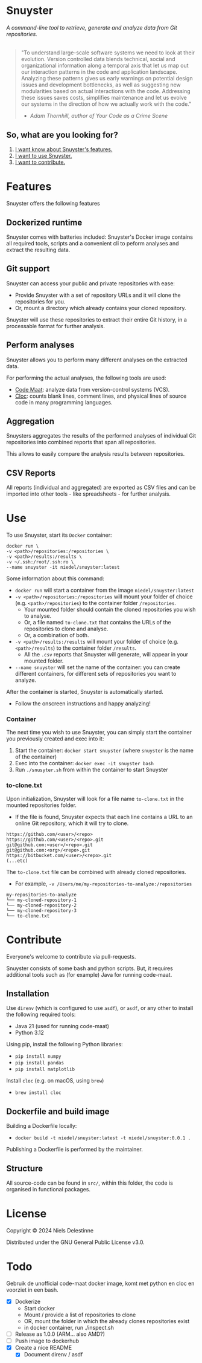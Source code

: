 
# Snuyster

###### A command-line tool to retrieve, generate and analyze data from Git repositories.

> "To understand large-scale software systems we need to look at their evolution. Version controlled data blends technical, social and organizational information along a temporal axis that let us map out our interaction patterns in the code and application landscape. Analyzing these patterns gives us early warnings on potential design issues and development bottlenecks, as well as suggesting new modularities based on actual interactions with the code. Addressing these issues saves costs, simplifies maintenance and let us evolve our systems in the direction of how we actually work with the code."
> - _Adam Thornhill, author of Your Code as a Crime Scene_

## So, what are you looking for?
1. [I want know about Snuyster's features.](#features)
1. [I want to use Snuyster.](#use)
1. [I want to contribute.](#contribute)

# Features

Snuyster offers the following features

## Dockerized runtime

Snuyster comes with batteries included: Snuyster's Docker image contains all required tools, scripts and a convenient cli to peform analyses and extract the resulting data.

## Git support

Snuyster can access your public and private repositories with ease:

- Provide Snuyster with a set of repository URLs and it will clone the repositories for you.
- Or, mount a directory which already contains your cloned repository. 

Snuyster will use these repositories to extract their entire Git history, in a processable format for further analysis.

## Perform analyses

Snuyster allows you to perform many different analyses on the extracted data.

For performing the actual analyses, the following tools are used:

- [Code Maat](https://github.com/adamtornhill/code-maat): analyze data from version-control systems (VCS).
- [Cloc](https://github.com/AlDanial/cloc): counts blank lines, comment lines, and physical lines of source code in many programming languages.

## Aggregation

Snuysters aggregates the results of the performed analyses of individual Git repositories into combined reports that span all repositories.

This allows to easily compare the analysis results between repositories.

## CSV Reports

All reports (individual and aggregated) are exported as CSV files and can be imported into other tools - like spreadsheets - for further analysis.

# Use

To use Snuyster, start its `Docker` container:

```
docker run \
-v <path>/repositories:/repositories \
-v <path>/results:/results \
-v ~/.ssh:/root/.ssh:ro \
--name snuyster -it niedel/snuyster:latest
```

Some information about this command:

- `docker run` will start a container from the image `niedel/snuyster:latest`
- `-v <path>/repositories:/repositories` will mount your folder of choice (e.g. `<path>/repositories`) to the container folder `/repositories`.
  - Your mounted folder should contain the cloned repositories you wish to analyse.
  - Or, a file named `to-clone.txt` that contains the URLs of the repositories to clone and analyse.
  - Or, a combination of both.
- `-v <path>/results:/results` will mount your folder of choice (e.g. `<path>/results`) to the container folder `/results`. 
  - All the `.csv` reports that Snuyster will generate, will appear in your mounted folder.
- `--name snuyster` will set the name of the container: you can create different containers, for different sets of repositories you want to analyze.

After the container is started, Snuyster is automatically started. 

- Follow the onscreen instructions and happy analyzing!

### Container

The next time you wish to use Snuyster, you can simply start the container you previously created and exec into it:

1. Start the container: `docker start snuyster` (where `snuyster` is the name of the container)
2. Exec into the container: `docker exec -it snuyster bash`
3. Run `./snusyter.sh` from within the container to start Snuyster

### to-clone.txt

Upon initialization, Snuyster will look for a file name `to-clone.txt` in the mounted repositories folder. 

- If the file is found, Snuyster expects that each line contains a URL to an online Git repository, which it will try to clone.

```
https://github.com/<user>/<repo>
https://github.com/<user>/<repo>.git
git@github.com:<user>/<repo>.git
git@github.com:<org>/<repo>.git
https://bitbucket.com/<user>/<repo>.git
(...etc)
```

The `to-clone.txt` file can be combined with already cloned repositories.

- For example, `-v /Users/me/my-repositories-to-analyze:/repositories`

```
my-repositories-to-analyze
└── my-cloned-repository-1
└── my-cloned-repository-2
└── my-cloned-repository-3
└── to-clone.txt
```

# Contribute

Everyone's welcome to contribute via pull-requests.

Snuyster consists of some bash and python scripts. But, it requires additional tools such as (for example) Java for running code-maat.

## Installation

Use `direnv` (which is configured to use `asdf`), or `asdf`, or any other to install the following required tools:

- Java 21 (used for running code-maat)
- Python 3.12

Using pip, install the following Python libraries:

- `pip install numpy`
- `pip install pandas`
- `pip install matplotlib`

Install `cloc` (e.g. on macOS, using `brew`)

- `brew install cloc`

## Dockerfile and build image

Building a Dockerfile locally:

- `docker build -t niedel/snuyster:latest -t niedel/snuyster:0.0.1 .`

Publishing a Dockerfile is performed by the maintainer.

## Structure

All source-code can be found in `src/`, within this folder, the code is organised in functional packages.

# License

Copyright © 2024 Niels Delestinne

Distributed under the GNU General Public License v3.0.

# Todo

Gebruik de unofficial code-maat docker image, komt met python en cloc en voorziet in een bash.

- [x] Dockerize
  - Start docker
  - Mount / provide a list of repositories to clone
  - OR, mount the folder in which the already clones repositories exist
  - in docker container, run ./inspect.sh
- [ ] Release as 1.0.0 (ARM... also AMD?)
- [ ] Push image to dockerhub
- [x] Create a nice README
  - [x] Document direnv / asdf